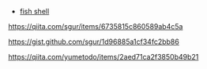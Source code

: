 - [fish shell](https://fishshell.com/)

https://qiita.com/sgur/items/6735815c860589ab4c5a

https://gist.github.com/sgur/1d96885a1cf34fc2bb86

https://qiita.com/yumetodo/items/2aed71ca2f3850b49b21

